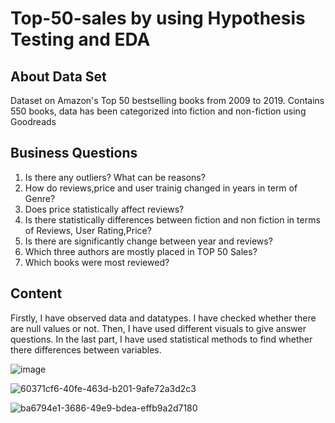 # Top-50-sales by using Hypothesis Testing and EDA
## About Data Set
Dataset on Amazon's Top 50 bestselling books from 2009 to 2019. Contains 550 books, data has been categorized into fiction and non-fiction using Goodreads
## Business Questions
1) Is there any outliers? What can be reasons? 
2) How do  reviews,price and user trainig  changed in years in term of Genre?
3) Does price  statistically affect reviews?
4) Is  there statistically differences between fiction and non fiction in terms of Reviews, User Rating,Price?
5) Is there are significantly change between year and reviews?
6) Which three authors are mostly placed  in TOP 50 Sales?
7) Which books were most reviewed?
## Content 
Firstly, I have observed data and datatypes. I have checked whether there are null values or not. Then, I have used different visuals to give answer questions. In the last part, I have used statistical methods to find whether there differences between variables. 


![image](https://github.com/NevzatTaha/Top-50-sales/assets/108625825/69aab0a1-6adf-4a4c-9c5b-98f88369e8dd)

![60371cf6-40fe-463d-b201-9afe72a3d2c3](https://github.com/NevzatTaha/Top-50-sales/assets/108625825/4903afdb-1218-4dea-8db1-a4a19b93738a)

![ba6794e1-3686-49e9-bdea-effb9a2d7180](https://github.com/NevzatTaha/Top-50-sales/assets/108625825/33ae5f2f-8cb0-425b-aaa0-034c8ebe84cd)



 
